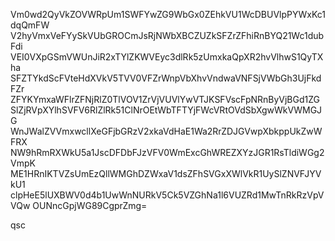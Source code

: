 Vm0wd2QyVkZOVWRpUm1SWFYwZG9WbGx0ZEhkVU1WcDBUVlpPYWxKc1dqQmFW
V2hyVmxVeFYySkVUbGROCmJsRjNWbXBCZUZkSFZrZFhiRnBYQ21Wc1dubFdi
VEI0VXpGSmVWUnJiR2xTYlZKWVEyc3dlRk5zUmxkaQpXR2hvVlhwS1QyTXha
SFZTYkdScFVteHdXVkV5TVV0VFZrWnpVbXhvVndwaVNFSjVWbGh3UjFkdFZr
ZFYKYmxaWFlrZFNjRlZ0TlVOV1ZrVjVUVlYwVTJKSFVscFpNRnByVjBGd1ZG
SlZjRVpXYlhSVFV6RlZlRk51ClNrOEtWbTFTYjFWcVRtOVdSbXgwWkVWMGJG
WnJWalZVVmxwcllXeGFjbGRzV2xkaVdHaE1Wa2RrZDJGVwpXbkppUkZwWFRX
NW9hRmRXWkU5a1JscDFDbFJzVFV0WmExcGhWREZXYzJGR1RsTldiWGg2VmpK
ME1HRnIKTVZsUmEzQllWMGhDZWxaV1dsZFhSVGxXWlVkR1UySlZNVFJYVkU1
clpHeE5lUXBWV0d4b1UwWnNURkV5Ck5VZGhNa1l6VUZRd1MwTnRkRzVpVVQw
OUNncGpjWG89CgprZmg=

qsc